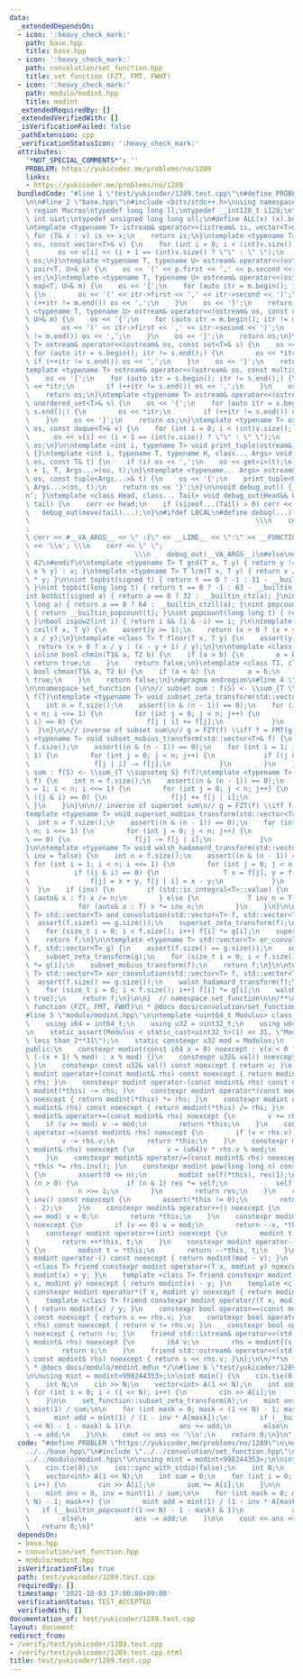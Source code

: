 ```yaml
---
data:
  _extendedDependsOn:
  - icon: ':heavy_check_mark:'
    path: base.hpp
    title: base.hpp
  - icon: ':heavy_check_mark:'
    path: convolution/set_function.hpp
    title: set function (FZT, FMT, FWHT)
  - icon: ':heavy_check_mark:'
    path: modulo/modint.hpp
    title: modint
  _extendedRequiredBy: []
  _extendedVerifiedWith: []
  _isVerificationFailed: false
  _pathExtension: cpp
  _verificationStatusIcon: ':heavy_check_mark:'
  attributes:
    '*NOT_SPECIAL_COMMENTS*': ''
    PROBLEM: https://yukicoder.me/problems/no/1289
    links:
    - https://yukicoder.me/problems/no/1289
  bundledCode: "#line 1 \"test/yukicoder/1289.test.cpp\"\n#define PROBLEM \"https://yukicoder.me/problems/no/1289\"\
    \n\n#line 2 \"base.hpp\"\n#include <bits/stdc++.h>\nusing namespace std;\n#pragma\
    \ region Macros\ntypedef long long ll;\ntypedef __int128_t i128;\ntypedef unsigned\
    \ int uint;\ntypedef unsigned long long ull;\n#define ALL(x) (x).begin(), (x).end()\n\
    \ntemplate <typename T> istream& operator>>(istream& is, vector<T>& v) {\n   \
    \ for (T& x : v) is >> x;\n    return is;\n}\ntemplate <typename T> ostream& operator<<(ostream&\
    \ os, const vector<T>& v) {\n    for (int i = 0; i < (int)v.size(); i++) {\n \
    \       os << v[i] << (i + 1 == (int)v.size() ? \"\" : \" \");\n    }\n    return\
    \ os;\n}\ntemplate <typename T, typename U> ostream& operator<<(ostream& os, const\
    \ pair<T, U>& p) {\n    os << '(' << p.first << ',' << p.second << ')';\n    return\
    \ os;\n}\ntemplate <typename T, typename U> ostream& operator<<(ostream& os, const\
    \ map<T, U>& m) {\n    os << '{';\n    for (auto itr = m.begin(); itr != m.end();)\
    \ {\n        os << '(' << itr->first << ',' << itr->second << ')';\n        if\
    \ (++itr != m.end()) os << ',';\n    }\n    os << '}';\n    return os;\n}\ntemplate\
    \ <typename T, typename U> ostream& operator<<(ostream& os, const unordered_map<T,\
    \ U>& m) {\n    os << '{';\n    for (auto itr = m.begin(); itr != m.end();) {\n\
    \        os << '(' << itr->first << ',' << itr->second << ')';\n        if (++itr\
    \ != m.end()) os << ',';\n    }\n    os << '}';\n    return os;\n}\ntemplate <typename\
    \ T> ostream& operator<<(ostream& os, const set<T>& s) {\n    os << '{';\n   \
    \ for (auto itr = s.begin(); itr != s.end();) {\n        os << *itr;\n       \
    \ if (++itr != s.end()) os << ',';\n    }\n    os << '}';\n    return os;\n}\n\
    template <typename T> ostream& operator<<(ostream& os, const multiset<T>& s) {\n\
    \    os << '{';\n    for (auto itr = s.begin(); itr != s.end();) {\n        os\
    \ << *itr;\n        if (++itr != s.end()) os << ',';\n    }\n    os << '}';\n\
    \    return os;\n}\ntemplate <typename T> ostream& operator<<(ostream& os, const\
    \ unordered_set<T>& s) {\n    os << '{';\n    for (auto itr = s.begin(); itr !=\
    \ s.end();) {\n        os << *itr;\n        if (++itr != s.end()) os << ',';\n\
    \    }\n    os << '}';\n    return os;\n}\ntemplate <typename T> ostream& operator<<(ostream&\
    \ os, const deque<T>& v) {\n    for (int i = 0; i < (int)v.size(); i++) {\n  \
    \      os << v[i] << (i + 1 == (int)v.size() ? \"\" : \" \");\n    }\n    return\
    \ os;\n}\n\ntemplate <int i, typename T> void print_tuple(ostream&, const T&)\
    \ {}\ntemplate <int i, typename T, typename H, class... Args> void print_tuple(ostream&\
    \ os, const T& t) {\n    if (i) os << ',';\n    os << get<i>(t);\n    print_tuple<i\
    \ + 1, T, Args...>(os, t);\n}\ntemplate <typename... Args> ostream& operator<<(ostream&\
    \ os, const tuple<Args...>& t) {\n    os << '{';\n    print_tuple<0, tuple<Args...>,\
    \ Args...>(os, t);\n    return os << '}';\n}\n\nvoid debug_out() { cerr << '\\\
    n'; }\ntemplate <class Head, class... Tail> void debug_out(Head&& head, Tail&&...\
    \ tail) {\n    cerr << head;\n    if (sizeof...(Tail) > 0) cerr << \", \";\n \
    \   debug_out(move(tail)...);\n}\n#ifdef LOCAL\n#define debug(...)           \
    \                                                        \\\n    cerr << \" \"\
    ;                                                                     \\\n   \
    \ cerr << #__VA_ARGS__ << \" :[\" << __LINE__ << \":\" << __FUNCTION__ << \"]\"\
    \ << '\\n'; \\\n    cerr << \" \";                                           \
    \                          \\\n    debug_out(__VA_ARGS__)\n#else\n#define debug(...)\
    \ 42\n#endif\n\ntemplate <typename T> T gcd(T x, T y) { return y != 0 ? gcd(y,\
    \ x % y) : x; }\ntemplate <typename T> T lcm(T x, T y) { return x / gcd(x, y)\
    \ * y; }\n\nint topbit(signed t) { return t == 0 ? -1 : 31 - __builtin_clz(t);\
    \ }\nint topbit(long long t) { return t == 0 ? -1 : 63 - __builtin_clzll(t); }\n\
    int botbit(signed a) { return a == 0 ? 32 : __builtin_ctz(a); }\nint botbit(long\
    \ long a) { return a == 0 ? 64 : __builtin_ctzll(a); }\nint popcount(signed t)\
    \ { return __builtin_popcount(t); }\nint popcount(long long t) { return __builtin_popcountll(t);\
    \ }\nbool ispow2(int i) { return i && (i & -i) == i; }\n\ntemplate <class T> T\
    \ ceil(T x, T y) {\n    assert(y >= 1);\n    return (x > 0 ? (x + y - 1) / y :\
    \ x / y);\n}\ntemplate <class T> T floor(T x, T y) {\n    assert(y >= 1);\n  \
    \  return (x > 0 ? x / y : (x - y + 1) / y);\n}\n\ntemplate <class T1, class T2>\
    \ inline bool chmin(T1& a, T2 b) {\n    if (a > b) {\n        a = b;\n       \
    \ return true;\n    }\n    return false;\n}\ntemplate <class T1, class T2> inline\
    \ bool chmax(T1& a, T2 b) {\n    if (a < b) {\n        a = b;\n        return\
    \ true;\n    }\n    return false;\n}\n#pragma endregion\n#line 4 \"convolution/set_function.hpp\"\
    \n\nnamespace set_function {\n\n// subset sum : f(S) <- \\sum_{T \\subseteq S}\
    \ f(T)\ntemplate <typename T> void subset_zeta_transform(std::vector<T>& f) {\n\
    \    int n = f.size();\n    assert((n & (n - 1)) == 0);\n    for (int i = 1; i\
    \ < n; i <<= 1) {\n        for (int j = 0; j < n; j++) {\n            if ((j &\
    \ i) == 0) {\n                f[j | i] += f[j];\n            }\n        }\n  \
    \  }\n}\n\n// inverse of subset sum\n// g = FZT(f) \\iff f = FMT(g)\ntemplate\
    \ <typename T> void subset_mobius_transform(std::vector<T>& f) {\n    int n =\
    \ f.size();\n    assert((n & (n - 1)) == 0);\n    for (int i = 1; i < n; i <<=\
    \ 1) {\n        for (int j = 0; j < n; j++) {\n            if ((j & i) == 0) {\n\
    \                f[j | i] -= f[j];\n            }\n        }\n    }\n}\n\n// superset\
    \ sum : f(S) <- \\sum_{T \\supseteq S} f(T)\ntemplate <typename T> void superset_zeta_transform(std::vector<T>&\
    \ f) {\n    int n = f.size();\n    assert((n & (n - 1)) == 0);\n    for (int i\
    \ = 1; i < n; i <<= 1) {\n        for (int j = 0; j < n; j++) {\n            if\
    \ ((j & i) == 0) {\n                f[j] += f[j | i];\n            }\n       \
    \ }\n    }\n}\n\n// inverse of superset sum\n// g = FZT(f) \\iff f = FMT(g)\n\
    template <typename T> void superset_mobius_transform(std::vector<T>& f) {\n  \
    \  int n = f.size();\n    assert((n & (n - 1)) == 0);\n    for (int i = 1; i <\
    \ n; i <<= 1) {\n        for (int j = 0; j < n; j++) {\n            if ((j & i)\
    \ == 0) {\n                f[j] -= f[j | i];\n            }\n        }\n    }\n\
    }\n\ntemplate <typename T> void walsh_hadamard_transform(std::vector<T>& f, bool\
    \ inv = false) {\n    int n = f.size();\n    assert((n & (n - 1)) == 0);\n   \
    \ for (int i = 1; i < n; i <<= 1) {\n        for (int j = 0; j < n; j++) {\n \
    \           if ((j & i) == 0) {\n                T x = f[j], y = f[j | i];\n \
    \               f[j] = x + y, f[j | i] = x - y;\n            }\n        }\n  \
    \  }\n    if (inv) {\n        if (std::is_integral<T>::value) {\n            for\
    \ (auto& x : f) x /= n;\n        } else {\n            T inv_n = T(1) / f.size();\n\
    \            for (auto& x : f) x *= inv_n;\n        }\n    }\n}\n\ntemplate <typename\
    \ T> std::vector<T> and_convolution(std::vector<T> f, std::vector<T> g) {\n  \
    \  assert(f.size() == g.size());\n    superset_zeta_transform(f);\n    superset_zeta_transform(g);\n\
    \    for (size_t i = 0; i < f.size(); i++) f[i] *= g[i];\n    superset_mobius_transform(f);\n\
    \    return f;\n}\n\ntemplate <typename T> std::vector<T> or_convolution(std::vector<T>\
    \ f, std::vector<T> g) {\n    assert(f.size() == g.size());\n    subset_zeta_transform(f);\n\
    \    subset_zeta_transform(g);\n    for (size_t i = 0; i < f.size(); i++) f[i]\
    \ *= g[i];\n    subset_mobius_transform(f);\n    return f;\n}\n\ntemplate <typename\
    \ T> std::vector<T> xor_convolution(std::vector<T> f, std::vector<T> g) {\n  \
    \  assert(f.size() == g.size());\n    walsh_hadamard_transform(f);\n    walsh_hadamard_transform(g);\n\
    \    for (size_t i = 0; i < f.size(); i++) f[i] *= g[i];\n    walsh_hadamard_transform(f,\
    \ true);\n    return f;\n}\n\n}  // namespace set_function\n\n/**\n * @brief set\
    \ function (FZT, FMT, FWHT)\n * @docs docs/convolution/set_function.md\n */\n\
    #line 5 \"modulo/modint.hpp\"\n\ntemplate <uint64_t Modulus> class modint {\n\
    \    using i64 = int64_t;\n    using u32 = uint32_t;\n    using u64 = uint64_t;\n\
    \n    static_assert(Modulus < static_cast<uint32_t>(1) << 31, \"Modulus must be\
    \ less than 2**31\");\n    static constexpr u32 mod = Modulus;\n    u32 v;\n\n\
    public:\n    constexpr modint(const i64 x = 0) noexcept : v(x < 0 ? mod - 1 -\
    \ (-(x + 1) % mod) : x % mod) {}\n    constexpr u32& val() noexcept { return v;\
    \ }\n    constexpr const u32& val() const noexcept { return v; }\n    constexpr\
    \ modint operator+(const modint& rhs) const noexcept { return modint(*this) +=\
    \ rhs; }\n    constexpr modint operator-(const modint& rhs) const noexcept { return\
    \ modint(*this) -= rhs; }\n    constexpr modint operator*(const modint& rhs) const\
    \ noexcept { return modint(*this) *= rhs; }\n    constexpr modint operator/(const\
    \ modint& rhs) const noexcept { return modint(*this) /= rhs; }\n    constexpr\
    \ modint& operator+=(const modint& rhs) noexcept {\n        v += rhs.v;\n    \
    \    if (v >= mod) v -= mod;\n        return *this;\n    }\n    constexpr modint&\
    \ operator-=(const modint& rhs) noexcept {\n        if (v < rhs.v) v += mod;\n\
    \        v -= rhs.v;\n        return *this;\n    }\n    constexpr modint& operator*=(const\
    \ modint& rhs) noexcept {\n        v = (u64)v * rhs.v % mod;\n        return *this;\n\
    \    }\n    constexpr modint& operator/=(const modint& rhs) noexcept { return\
    \ *this *= rhs.inv(); }\n    constexpr modint pow(long long n) const noexcept\
    \ {\n        assert(0 <= n);\n        modint self(*this), res(1);\n        while\
    \ (n > 0) {\n            if (n & 1) res *= self;\n            self *= self;\n\
    \            n >>= 1;\n        }\n        return res;\n    }\n    constexpr modint\
    \ inv() const noexcept {\n        assert(*this != 0);\n        return pow(mod\
    \ - 2);\n    }\n    constexpr modint& operator++() noexcept {\n        if (++v\
    \ == mod) v = 0;\n        return *this;\n    }\n    constexpr modint& operator--()\
    \ noexcept {\n        if (v == 0) v = mod;\n        return --v, *this;\n    }\n\
    \    constexpr modint operator++(int) noexcept {\n        modint t = *this;\n\
    \        return ++*this, t;\n    }\n    constexpr modint operator--(int) noexcept\
    \ {\n        modint t = *this;\n        return --*this, t;\n    }\n    constexpr\
    \ modint operator-() const noexcept { return modint(mod - v); }\n    template\
    \ <class T> friend constexpr modint operator+(T x, modint y) noexcept { return\
    \ modint(x) + y; }\n    template <class T> friend constexpr modint operator-(T\
    \ x, modint y) noexcept { return modint(x) - y; }\n    template <class T> friend\
    \ constexpr modint operator*(T x, modint y) noexcept { return modint(x) * y; }\n\
    \    template <class T> friend constexpr modint operator/(T x, modint y) noexcept\
    \ { return modint(x) / y; }\n    constexpr bool operator==(const modint& rhs)\
    \ const noexcept { return v == rhs.v; }\n    constexpr bool operator!=(const modint&\
    \ rhs) const noexcept { return v != rhs.v; }\n    constexpr bool operator!() const\
    \ noexcept { return !v; }\n    friend std::istream& operator>>(std::istream& s,\
    \ modint& rhs) noexcept {\n        i64 v;\n        rhs = modint{(s >> v, v)};\n\
    \        return s;\n    }\n    friend std::ostream& operator<<(std::ostream& s,\
    \ const modint& rhs) noexcept { return s << rhs.v; }\n};\n\n/**\n * @brief modint\n\
    \ * @docs docs/modulo/modint.md\n */\n#line 6 \"test/yukicoder/1289.test.cpp\"\
    \n\nusing mint = modint<998244353>;\n\nint main() {\n    cin.tie(0);\n    ios::sync_with_stdio(false);\n\
    \    int N;\n    cin >> N;\n    vector<int> A(1 << N);\n    int sum = 0;\n   \
    \ for (int i = 0; i < (1 << N); i++) {\n        cin >> A[i];\n        sum += A[i];\n\
    \    }\n\n    set_function::subset_zeta_transform(A);\n    mint ans = 0, inv =\
    \ mint(1) / sum;\n\n    for (int mask = 0; mask < (1 << N) - 1; mask++) {\n  \
    \      mint add = mint(1) / (1 - inv * A[mask]);\n        if (__builtin_popcount((1\
    \ << N) - 1 - mask) & 1)\n            ans += add;\n        else\n            ans\
    \ -= add;\n    }\n\n    cout << ans << '\\n';\n    return 0;\n}\n"
  code: "#define PROBLEM \"https://yukicoder.me/problems/no/1289\"\n\n#include \"\
    ../../base.hpp\"\n#include \"../../convolution/set_function.hpp\"\n#include \"\
    ../../modulo/modint.hpp\"\n\nusing mint = modint<998244353>;\n\nint main() {\n\
    \    cin.tie(0);\n    ios::sync_with_stdio(false);\n    int N;\n    cin >> N;\n\
    \    vector<int> A(1 << N);\n    int sum = 0;\n    for (int i = 0; i < (1 << N);\
    \ i++) {\n        cin >> A[i];\n        sum += A[i];\n    }\n\n    set_function::subset_zeta_transform(A);\n\
    \    mint ans = 0, inv = mint(1) / sum;\n\n    for (int mask = 0; mask < (1 <<\
    \ N) - 1; mask++) {\n        mint add = mint(1) / (1 - inv * A[mask]);\n     \
    \   if (__builtin_popcount((1 << N) - 1 - mask) & 1)\n            ans += add;\n\
    \        else\n            ans -= add;\n    }\n\n    cout << ans << '\\n';\n \
    \   return 0;\n}"
  dependsOn:
  - base.hpp
  - convolution/set_function.hpp
  - modulo/modint.hpp
  isVerificationFile: true
  path: test/yukicoder/1289.test.cpp
  requiredBy: []
  timestamp: '2021-10-03 17:00:08+09:00'
  verificationStatus: TEST_ACCEPTED
  verifiedWith: []
documentation_of: test/yukicoder/1289.test.cpp
layout: document
redirect_from:
- /verify/test/yukicoder/1289.test.cpp
- /verify/test/yukicoder/1289.test.cpp.html
title: test/yukicoder/1289.test.cpp
---
```

